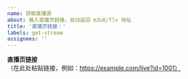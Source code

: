 ```yaml
---
name: 获取直播源
about: 输入直播页链接，自动返回 m3u8/flv 地址
title: '直播页链接：'
labels: get-stream
assignees: ''
---
```


**直播页链接**  
（在此处粘贴链接，例如：https://example.com/live?id=1001）
